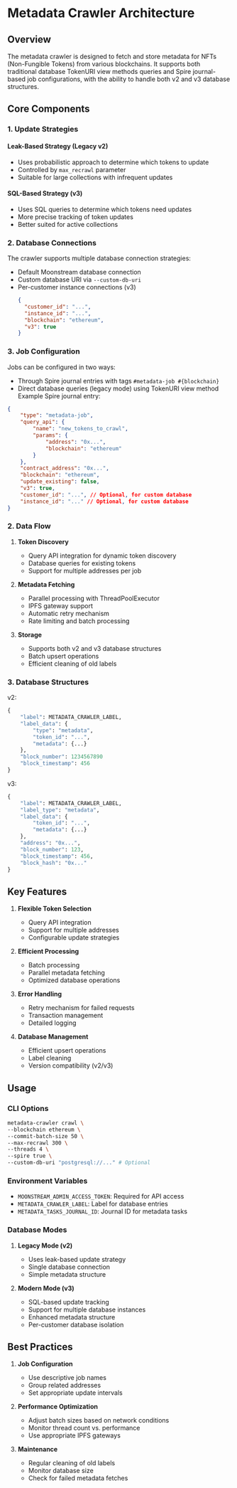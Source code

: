 # Metadata Crawler Architecture

## Overview
The metadata crawler is designed to fetch and store metadata for NFTs (Non-Fungible Tokens) from various blockchains. It supports both traditional database TokenURI view methods queries and Spire journal-based job configurations, with the ability to handle both v2 and v3 database structures.


## Core Components

### 1. Update Strategies

#### Leak-Based Strategy (Legacy v2)
- Uses probabilistic approach to determine which tokens to update
- Controlled by `max_recrawl` parameter
- Suitable for large collections with infrequent updates

#### SQL-Based Strategy (v3)
- Uses SQL queries to determine which tokens need updates
- More precise tracking of token updates
- Better suited for active collections

### 2. Database Connections

The crawler supports multiple database connection strategies:
- Default Moonstream database connection
- Custom database URI via `--custom-db-uri`
- Per-customer instance connections (v3)
  ```json
  {
    "customer_id": "...",
    "instance_id": "...",
    "blockchain": "ethereum",
    "v3": true
  }
  ```

### 3. Job Configuration
Jobs can be configured in two ways:
- Through Spire journal entries with tags `#metadata-job #{blockchain}`
- Direct database queries (legacy mode) using TokenURI view method
Example Spire journal entry:
```json
{
    "type": "metadata-job",
    "query_api": {
        "name": "new_tokens_to_crawl",
        "params": {
            "address": "0x...",
            "blockchain": "ethereum"
        }
    },
    "contract_address": "0x...",
    "blockchain": "ethereum",
    "update_existing": false,
    "v3": true,
    "customer_id": "...", // Optional, for custom database
    "instance_id": "..." // Optional, for custom database
}
```

### 2. Data Flow
1. **Token Discovery**
   - Query API integration for dynamic token discovery
   - Database queries for existing tokens
   - Support for multiple addresses per job

2. **Metadata Fetching**
   - Parallel processing with ThreadPoolExecutor
   - IPFS gateway support
   - Automatic retry mechanism
   - Rate limiting and batch processing

3. **Storage**
   - Supports both v2 and v3 database structures
   - Batch upsert operations
   - Efficient cleaning of old labels

### 3. Database Structures

v2:
```python
{
    "label": METADATA_CRAWLER_LABEL,
    "label_data": {
        "type": "metadata",
        "token_id": "...",
        "metadata": {...}
    },
    "block_number": 1234567890
    "block_timestamp": 456
}
```

v3:
```python
{
    "label": METADATA_CRAWLER_LABEL,
    "label_type": "metadata",
    "label_data": {
        "token_id": "...",
        "metadata": {...}
    },
    "address": "0x...",
    "block_number": 123,
    "block_timestamp": 456,
    "block_hash": "0x..."
}

```

## Key Features

1. **Flexible Token Selection**
   - Query API integration
   - Support for multiple addresses
   - Configurable update strategies

2. **Efficient Processing**
   - Batch processing
   - Parallel metadata fetching
   - Optimized database operations

3. **Error Handling**
   - Retry mechanism for failed requests
   - Transaction management
   - Detailed logging

4. **Database Management**
   - Efficient upsert operations
   - Label cleaning
   - Version compatibility (v2/v3)

## Usage

### CLI Options

```bash
metadata-crawler crawl \
--blockchain ethereum \
--commit-batch-size 50 \
--max-recrawl 300 \
--threads 4 \
--spire true \
--custom-db-uri "postgresql://..." # Optional
```
### Environment Variables
- `MOONSTREAM_ADMIN_ACCESS_TOKEN`: Required for API access
- `METADATA_CRAWLER_LABEL`: Label for database entries
- `METADATA_TASKS_JOURNAL_ID`: Journal ID for metadata tasks


### Database Modes

1. **Legacy Mode (v2)**
   - Uses leak-based update strategy
   - Single database connection
   - Simple metadata structure

2. **Modern Mode (v3)**
   - SQL-based update tracking
   - Support for multiple database instances
   - Enhanced metadata structure
   - Per-customer database isolation


## Best Practices

1. **Job Configuration**
   - Use descriptive job names
   - Group related addresses
   - Set appropriate update intervals

2. **Performance Optimization**
   - Adjust batch sizes based on network conditions
   - Monitor thread count vs. performance
   - Use appropriate IPFS gateways

3. **Maintenance**
   - Regular cleaning of old labels
   - Monitor database size
   - Check for failed metadata fetches
